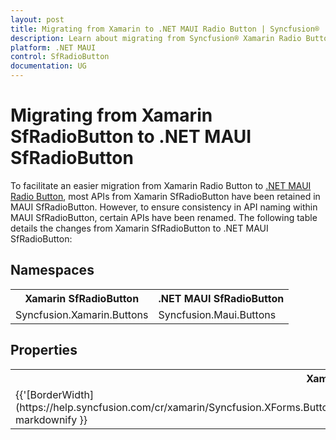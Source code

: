 ```yaml
---
layout: post
title: Migrating from Xamarin to .NET MAUI Radio Button | Syncfusion®
description: Learn about migrating from Syncfusion® Xamarin Radio Button to Syncfusion® .NET MAUI Radio Button control and more.
platform: .NET MAUI
control: SfRadioButton
documentation: UG
---  
```


# Migrating from Xamarin SfRadioButton to .NET MAUI SfRadioButton 

To facilitate an easier migration from Xamarin Radio Button to [.NET MAUI Radio Button](https://www.syncfusion.com/maui-controls/maui-radio-button), most APIs from Xamarin SfRadioButton have been retained in MAUI SfRadioButton. However, to ensure consistency in API naming within MAUI SfRadioButton, certain APIs have been renamed. The following table details the changes from Xamarin SfRadioButton to .NET MAUI SfRadioButton:

## Namespaces 

<table>
<tr>
<th>Xamarin SfRadioButton</th>
<th>.NET MAUI SfRadioButton</th></tr>
<tr>
<td>Syncfusion.Xamarin.Buttons</td>
<td>Syncfusion.Maui.Buttons</td></tr>
</table>

## Properties

<table> 
<tr>
<th>Xamarin SfRadioButton</th>
<th>.NET MAUI SfRadioButton</th>
<th>Description</th></tr>
<tr>
<td> {{'[BorderWidth](https://help.syncfusion.com/cr/xamarin/Syncfusion.XForms.Buttons.ToggleButton.html#Syncfusion_XForms_Buttons_ToggleButton_BorderWidth)'| markdownify }}</td>
<td> {{'[StrokeThickness](https://help.syncfusion.com/cr/maui/Syncfusion.Maui.Buttons.ToggleButton.html#Syncfusion_Maui_Buttons_ToggleButton_StrokeThickness)'| markdownify }}</td>
<td>Gets or sets the stroke thickness.</td></tr>
</table> 



